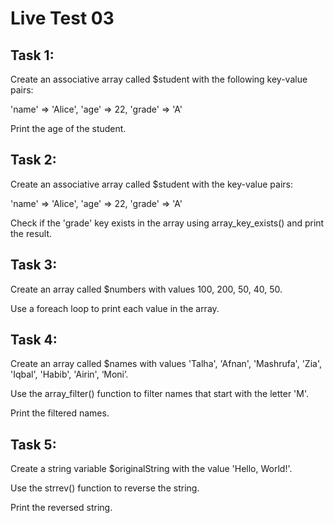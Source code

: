 # Live Test 03

## Task 1:

Create an associative array called $student with the following key-value pairs:

'name' => 'Alice', 'age' => 22, 'grade' => 'A'

Print the age of the student.




## Task 2:

Create an associative array called $student with the key-value pairs:

'name' => 'Alice', 'age' => 22, 'grade' => 'A'

Check if the 'grade' key exists in the array using array_key_exists() and print the result.

 

## Task 3:

Create an array called $numbers with values 100, 200, 50, 40, 50.

Use a foreach loop to print each value in the array.

 

## Task 4:

Create an array called $names with values 'Talha', 'Afnan', 'Mashrufa', 'Zia', 'Iqbal', 'Habib', 'Airin', ‘Moni’.

Use the array_filter() function to filter names that start with the letter 'M'.

Print the filtered names.

 

## Task 5:

Create a string variable $originalString with the value 'Hello, World!'.

Use the strrev() function to reverse the string.

Print the reversed string.